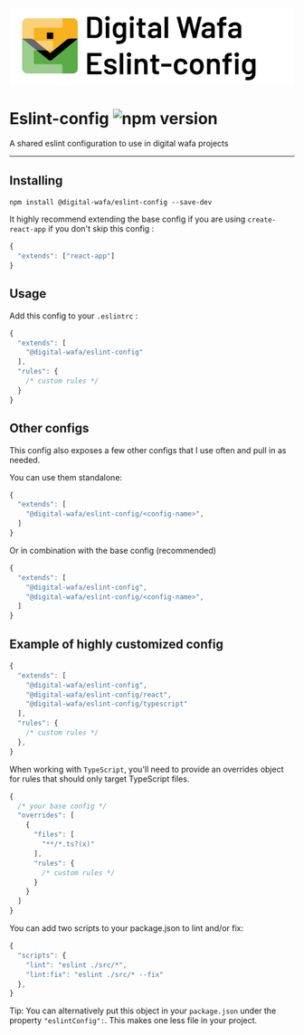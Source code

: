 ![wafa eslint config](images/logo.jpeg)
# Eslint-config  ![npm version](https://img.shields.io/npm/v/@digital-wafa/eslint-config)

A shared eslint configuration to use in digital wafa projects

***

## Installing

```
npm install @digital-wafa/eslint-config --save-dev
```

It highly recommend extending the base config if you are using `create-react-app` if you don't skip this config :

```javascript
{
  "extends": ["react-app"]
}
```

## Usage

Add this config to your `.eslintrc` :

```javascript
{
  "extends": [
    "@digital-wafa/eslint-config"
  ],
  "rules": {
    /* custom rules */
  }
}
```

## Other configs

This config also exposes a few other configs that I use often and pull in as needed.

You can use them standalone:

```javascript
{
  "extends": [
    "@digital-wafa/eslint-config/<config-name>",
  ]
}
```
Or in combination with the base config (recommended)

```javascript
{
  "extends": [
    "@digital-wafa/eslint-config",
    "@digital-wafa/eslint-config/<config-name>",
  ]
}
```

## Example of highly customized config

```javascript
{
  "extends": [
    "@digital-wafa/eslint-config",
    "@digital-wafa/eslint-config/react",
    "@digital-wafa/eslint-config/typescript"
  ],
  "rules": {
    /* custom rules */
  },
}
```

When working with `TypeScript`, you'll need to provide an overrides object for rules that should only target TypeScript files.

```javascript
{
  /* your base config */
  "overrides": [
    {
      "files": [
        "**/*.ts?(x)"
      ],
      "rules": {
        /* custom rules */
      }
    }
  ]
}
```

You can add two scripts to your package.json to lint and/or fix:

```javascript
{
  "scripts": {
    "lint": "eslint ./src/*",
    "lint:fix": "eslint ./src/* --fix"
  },
}
```

Tip: You can alternatively put this object in your `package.json` under the property `"eslintConfig":`. This makes one less file in your project.
